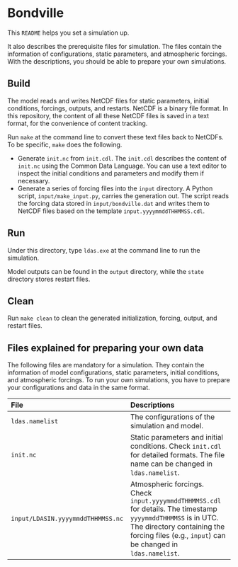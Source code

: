 # Bondville

This `README` helps you set a simulation up.

It also describes the prerequisite files for simulation. The files contain the information of configurations, static parameters, and atmospheric forcings. With the descriptions, you should be able to prepare your own simulations.

## Build

The model reads and writes NetCDF files for static parameters, initial conditions, forcings, outputs, and restarts. NetCDF is a binary file format. In this repository, the content of all these NetCDF files is saved in a text format, for the convenience of content tracking.

Run `make` at the command line to convert these text files back to NetCDFs. To be specific, `make` does the following.

- Generate `init.nc` from `init.cdl`. The `init.cdl` describes the content of `init.nc` using the Common Data Language. You can use a text editor to inspect the initial conditions and parameters and modify them if necessary.
- Generate a series of forcing files into the `input` directory. A Python script, `input/make_input.py`, carries the generation out. The script reads the forcing data stored in `input/bondville.dat` and writes them to NetCDF files based on the template `input.yyyymmddTHHMMSS.cdl`.

## Run

Under this directory, type `ldas.exe` at the command line to run the simulation.

Model outputs can be found in the `output` directory, while the `state` directory stores restart files.

## Clean

Run `make clean` to clean the generated initialization, forcing, output, and restart files.

## Files explained for preparing your own data

The following files are mandatory for a simulation. They contain the information of model configurations, static parameters, initial conditions, and atmospheric forcings. To run your own simulations, you have to prepare your configurations and data in the same format.

| File | Descriptions |
| :-- | :-- |
| `ldas.namelist` | The configurations of the simulation and model. |
| `init.nc` | Static parameters and initial conditions. Check `init.cdl` for detailed formats. The file name can be changed in `ldas.namelist`. |
| `input/LDASIN.yyyymmddTHHMMSS.nc` | Atmospheric forcings. Check `input.yyyymmddTHHMMSS.cdl` for details. The timestamp `yyyymmddTHHMMSS` is in UTC. The directory containing the forcing files (e.g., `input`) can be changed in `ldas.namelist`. |
